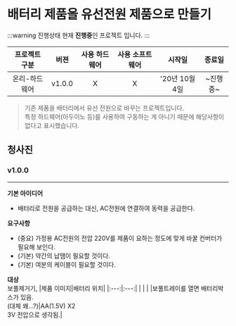 # 배터리 제품을 유선전원 제품으로 만들기

:::warning 진행상태
현재 **진행중**인 프로젝트 입니다.
:::

| 프로젝트 구분 |  버젼  | 사용 하드웨어 | 사용 소프트웨어 |     시작일     |  종료일  |
| :-----------: | :----: | :-----------: | :-------------: | :------------: | :------: |
| 온리-하드웨어 | v1.0.0 |       X       |        X        | '20년 10월 4일 | ~진행중~ |

> 기존 제품을 배터리에서 유선 전원으로 바꾸는 프로젝트입니다.  
> 특정 하드웨어(아두이노 등)를 사용하여 구동하는 게 아니기 때문에 해당사항이 없다고 표시했습니다.

## 청사진

### v1.0.0

---

**기본 아이디어**

- 배터리로 전원을 공급하는 대신, AC전원에 연결하여 동력을 공급한다.

**요구사항**

- (중요) 가정용 AC전원의 전압 220V를 제품이 요하는 정도에 맞게 바꿀 컨버터가 필요해 보인다.
- (기본) 약간의 납땜이 필요할 것이다.
- (기본) 여분의 케이블이 필요할 것이다.

**대상**  
보풀제거기,
|제품 이미지|배터리 위치|
|:---:|:---:|
|<img :src="$withBase('images/battery-to-wired/target_001.jpg')"> | <img :src="$withBase('images/battery-to-wired/target_002.jpg')">|
|보풀트레이를 열면 배터리박스가 있음.<br>(대체 왜...?)|AA(1.5V) X2<br>3V 전압으로 생각됨.|
